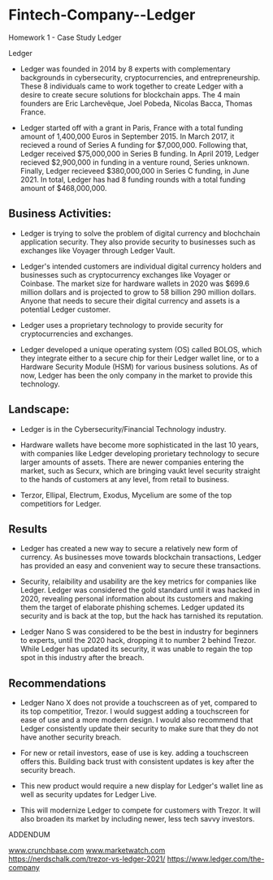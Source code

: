 # Fintech-Company--Ledger
Homework 1 - Case Study Ledger

Ledger

* Ledger was founded in 2014 by 8 experts with complementary backgrounds in cybersecurity, cryptocurrencies,  and entrepreneurship.  These 8 individuals came to work together to create Ledger with a desire to create secure solutions for blockchain apps. The 4 main founders are Eric Larchevêque, Joel Pobeda, Nicolas Bacca, Thomas France.


* Ledger started off with a grant in Paris, France with a total funding amount of 1,400,000 Euros in September 2015.  In March 2017, it recieved a round of Series A funding for $7,000,000.  Following that, Ledger received $75,000,000 in Series B funding.  In April 2019, Ledger recieved $2,900,000 in funding in a venture round, Series unknown.  Finally, Ledger recieveed $380,000,000 in Series C funding, in June 2021.  In total, Ledger has had 8 funding rounds with a total funding amount of $468,000,000.


## Business Activities:

* Ledger is trying to solve the problem of digital currency and blochchain application security. They also provide security to businesses such as exchanges like Voyager through Ledger Vault.  

* Ledger's intended customers are individual digital currency holders and businesses such as cryptocurrency exchanges like Voyager or Coinbase. The market size for hardware wallets in 2020 was $699.6 million dollars and is projected to grow to 58 billion 290 million dollars. Anyone that needs to secure their digital currency and assets is a potential Ledger customer. 

* Ledger uses a proprietary technology to provide security for cryptocurrencies and exchanges. 

* Ledger developed a unique operating system (OS) called BOLOS, which they integrate either to a secure chip for their Ledger wallet line, or to a Hardware Security Module (HSM) for various business solutions. As of now, Ledger has been the only company in the market to provide this technology.


## Landscape:

* Ledger is in the Cybersecurity/Financial Technology industry.

* Hardware wallets have become more sophisticated in the last 10 years, with companies like Ledger developing prorietary technology to secure larger amounts of assets.  There are newer companies entering the market, such as Securx, which are bringing vaukt level security straight to the hands of customers at any level, from retail to business. 

* Terzor, Ellipal, Electrum, Exodus, Mycelium are some of the top competitiors for Ledger.


## Results

* Ledger has created a new way to secure a relatively new form of currency. As businesses move towards blockchain transactions, Ledger has provided an easy and convenient way to secure these transactions. 

* Security, relaibility and usability are the key metrics for companies like Ledger. Ledger was considered the gold standard until it was hacked in 2020, revealing personal information about its customers and making them the target of elaborate phishing schemes.  Ledger updated its security and is back at the top, but the hack has tarnished its reputation. 

* Ledger Nano S was considered to be the best in industry for beginners to experts, until the 2020 hack, dropping it to number 2 behind Trezor.  While Ledger has updated its security, it was unable to regain the top spot in this industry after the breach.


## Recommendations

* Ledger Nano X does not provide a touchscreen as of yet, compared to its top competitior, Trezor.  I would suggest adding a touchscreen for ease of use and a more modern design.  I would also recommend that Ledger consistently update their security to make sure that they do not have another security breach.  

* For new or retail investors, ease of use is key. adding a touchscreen offers this. Building back trust with consistent updates is key after the security breach.

* This new product would require a new display for Ledger's wallet line as well as security updates for Ledger Live.

* This will modernize Ledger to compete for customers with Trezor.  It will also broaden its market by including newer, less tech savvy investors.


ADDENDUM

www.crunchbase.com
www.marketwatch.com
https://nerdschalk.com/trezor-vs-ledger-2021/
https://www.ledger.com/the-company



